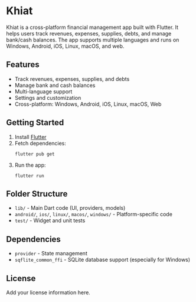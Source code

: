 # Khiat

Khiat is a cross-platform financial management app built with Flutter. It helps users track revenues, expenses, supplies, debts, and manage bank/cash balances. The app supports multiple languages and runs on Windows, Android, iOS, Linux, macOS, and web.

## Features

- Track revenues, expenses, supplies, and debts
- Manage bank and cash balances
- Multi-language support
- Settings and customization
- Cross-platform: Windows, Android, iOS, Linux, macOS, Web

## Getting Started

1. Install [Flutter](https://docs.flutter.dev/get-started/install)
2. Fetch dependencies:
   ```
   flutter pub get
   ```
3. Run the app:
   ```
   flutter run
   ```

## Folder Structure

- `lib/` - Main Dart code (UI, providers, models)
- `android/`, `ios/`, `linux/`, `macos/`, `windows/` - Platform-specific code
- `test/` - Widget and unit tests

## Dependencies

- `provider` - State management
- `sqflite_common_ffi` - SQLite database support (especially for Windows)

## License

Add your license information here.
